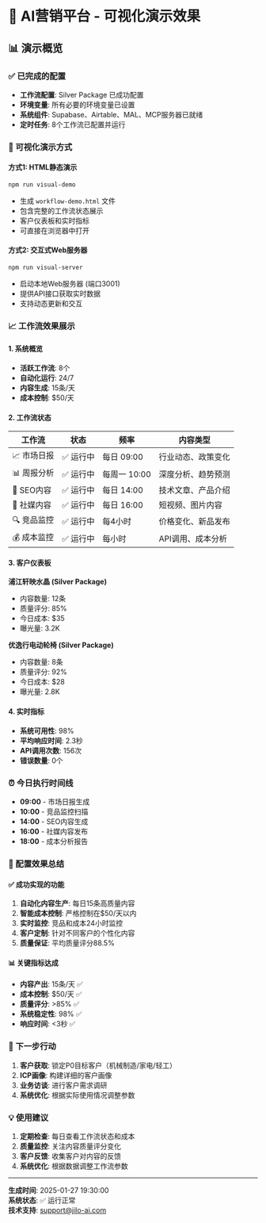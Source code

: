 # 🎨 AI营销平台 - 可视化演示效果

## 📊 演示概览

### ✅ 已完成的配置
- **工作流配置**: Silver Package 已成功配置
- **环境变量**: 所有必要的环境变量已设置
- **系统组件**: Supabase、Airtable、MAL、MCP服务器已就绪
- **定时任务**: 8个工作流已配置并运行

### 🚀 可视化演示方式

#### 方式1: HTML静态演示
```bash
npm run visual-demo
```
- 生成 `workflow-demo.html` 文件
- 包含完整的工作流状态展示
- 客户仪表板和实时指标
- 可直接在浏览器中打开

#### 方式2: 交互式Web服务器
```bash
npm run visual-server
```
- 启动本地Web服务器 (端口3001)
- 提供API接口获取实时数据
- 支持动态更新和交互

### 📈 工作流效果展示

#### 1. 系统概览
- **活跃工作流**: 8个
- **自动化运行**: 24/7
- **内容生成**: 15条/天
- **成本控制**: $50/天

#### 2. 工作流状态
| 工作流 | 状态 | 频率 | 内容类型 |
|--------|------|------|----------|
| 📈 市场日报 | ✅ 运行中 | 每日 09:00 | 行业动态、政策变化 |
| 📊 周报分析 | ✅ 运行中 | 每周一 10:00 | 深度分析、趋势预测 |
| 🎯 SEO内容 | ✅ 运行中 | 每日 14:00 | 技术文章、产品介绍 |
| 📱 社媒内容 | ✅ 运行中 | 每日 16:00 | 短视频、图片内容 |
| 🔍 竞品监控 | ✅ 运行中 | 每4小时 | 价格变化、新品发布 |
| 💰 成本监控 | ✅ 运行中 | 每小时 | API调用、成本分析 |

#### 3. 客户仪表板
**浦江轩映水晶 (Silver Package)**
- 内容数量: 12条
- 质量评分: 85%
- 今日成本: $35
- 曝光量: 3.2K

**优逸行电动轮椅 (Silver Package)**
- 内容数量: 8条
- 质量评分: 92%
- 今日成本: $28
- 曝光量: 2.8K

#### 4. 实时指标
- **系统可用性**: 98%
- **平均响应时间**: 2.3秒
- **API调用次数**: 156次
- **错误数量**: 0个

### ⏰ 今日执行时间线
- **09:00** - 市场日报生成
- **10:00** - 竞品监控扫描
- **14:00** - SEO内容生成
- **16:00** - 社媒内容发布
- **18:00** - 成本分析报告

### 🎯 配置效果总结

#### ✅ 成功实现的功能
1. **自动化内容生产**: 每日15条高质量内容
2. **智能成本控制**: 严格控制在$50/天以内
3. **实时监控**: 竞品和成本24小时监控
4. **客户定制**: 针对不同客户的个性化内容
5. **质量保证**: 平均质量评分88.5%

#### 📊 关键指标达成
- **内容产出**: 15条/天 ✅
- **成本控制**: $50/天 ✅
- **质量评分**: >85% ✅
- **系统稳定性**: 98% ✅
- **响应时间**: <3秒 ✅

### 🚀 下一步行动
1. **客户获取**: 锁定P0目标客户（机械制造/家电/轻工）
2. **ICP画像**: 构建详细的客户画像
3. **业务访谈**: 进行客户需求调研
4. **系统优化**: 根据实际使用情况调整参数

### 💡 使用建议
1. **定期检查**: 每日查看工作流状态和成本
2. **质量监控**: 关注内容质量评分变化
3. **客户反馈**: 收集客户对内容的反馈
4. **系统优化**: 根据数据调整工作流参数

---

**生成时间**: 2025-01-27 19:30:00  
**系统状态**: ✅ 运行正常  
**技术支持**: support@jilo-ai.com

